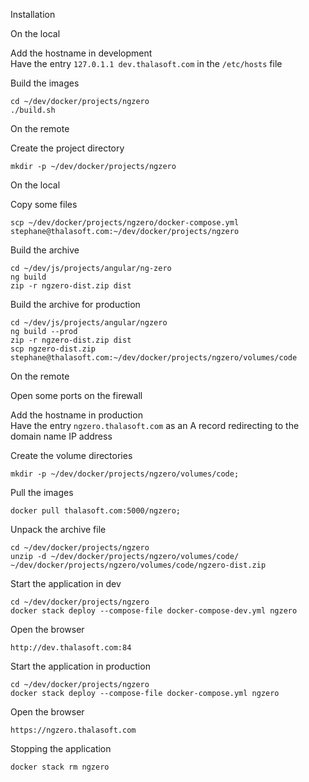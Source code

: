 Installation

On the local

Add the hostname in development  
Have the entry `127.0.1.1 dev.thalasoft.com` in the `/etc/hosts` file  

Build the images
```
cd ~/dev/docker/projects/ngzero
./build.sh
```

On the remote

Create the project directory
```
mkdir -p ~/dev/docker/projects/ngzero
```

On the local

Copy some files
```
scp ~/dev/docker/projects/ngzero/docker-compose.yml stephane@thalasoft.com:~/dev/docker/projects/ngzero
```

Build the archive
```
cd ~/dev/js/projects/angular/ng-zero
ng build
zip -r ngzero-dist.zip dist
```

Build the archive for production
```
cd ~/dev/js/projects/angular/ngzero
ng build --prod
zip -r ngzero-dist.zip dist
scp ngzero-dist.zip stephane@thalasoft.com:~/dev/docker/projects/ngzero/volumes/code
```

On the remote

Open some ports on the firewall

Add the hostname in production  
Have the entry `ngzero.thalasoft.com` as an A record redirecting to the domain name IP address

Create the volume directories
```
mkdir -p ~/dev/docker/projects/ngzero/volumes/code;
```

Pull the images
```  
docker pull thalasoft.com:5000/ngzero;
```

Unpack the archive file
```
cd ~/dev/docker/projects/ngzero
unzip -d ~/dev/docker/projects/ngzero/volumes/code/ ~/dev/docker/projects/ngzero/volumes/code/ngzero-dist.zip
```

Start the application in dev
```
cd ~/dev/docker/projects/ngzero
docker stack deploy --compose-file docker-compose-dev.yml ngzero
```

Open the browser
```
http://dev.thalasoft.com:84
```

Start the application in production
```
cd ~/dev/docker/projects/ngzero
docker stack deploy --compose-file docker-compose.yml ngzero
```

Open the browser
```
https://ngzero.thalasoft.com
```

Stopping the application
```
docker stack rm ngzero
```

